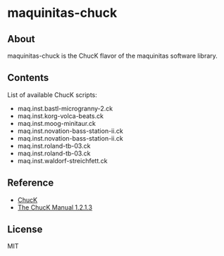 # maquinitas-chuck

## About  

maquinitas-chuck is the ChucK flavor of the maquinitas software library.  

## Contents  

List of available ChucK scripts:

* maq.inst.bastl-microgranny-2.ck
* maq.inst.korg-volca-beats.ck
* maq.inst.moog-minitaur.ck
* maq.inst.novation-bass-station-ii.ck
* maq.inst.novation-bass-station-ii.ck
* maq.inst.roland-tb-03.ck
* maq.inst.roland-tb-03.ck
* maq.inst.waldorf-streichfett.ck

## Reference

* [ChucK](http://chuck.cs.princeton.edu/)
* [The ChucK Manual 1.2.1.3](http://chuck.cs.princeton.edu/release/files/chuck_manual.pdf)

## License  

MIT
